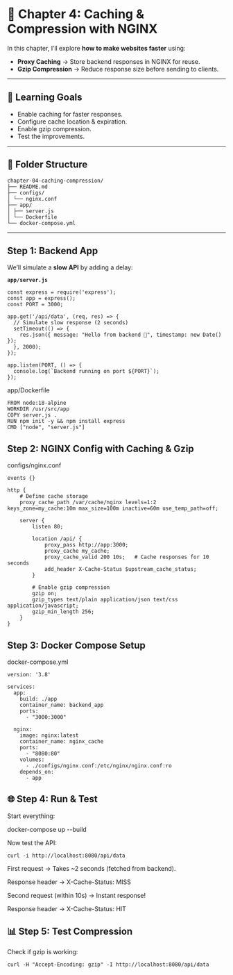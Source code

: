 # 📘 Chapter 4: Caching & Compression with NGINX

In this chapter, I’ll explore **how to make websites faster** using:
- **Proxy Caching** → Store backend responses in NGINX for reuse.
- **Gzip Compression** → Reduce response size before sending to clients.

---

## 🎯 Learning Goals
- Enable caching for faster responses.
- Configure cache location & expiration.
- Enable gzip compression.
- Test the improvements.

---

## 📂 Folder Structure

```
chapter-04-caching-compression/
├── README.md
├── configs/
│ └── nginx.conf
├── app/
│ ├── server.js
│ └── Dockerfile
└── docker-compose.yml
```

---

## Step 1: Backend App
We’ll simulate a **slow API** by adding a delay:

**`app/server.js`**

```
const express = require('express');
const app = express();
const PORT = 3000;

app.get('/api/data', (req, res) => {
  // Simulate slow response (2 seconds)
  setTimeout(() => {
    res.json({ message: "Hello from backend 🚀", timestamp: new Date() });
  }, 2000);
});

app.listen(PORT, () => {
  console.log(`Backend running on port ${PORT}`);
});

```

app/Dockerfile

```
FROM node:18-alpine
WORKDIR /usr/src/app
COPY server.js .
RUN npm init -y && npm install express
CMD ["node", "server.js"]
```

## Step 2: NGINX Config with Caching & Gzip

configs/nginx.conf

```
events {}

http {
    # Define cache storage
    proxy_cache_path /var/cache/nginx levels=1:2 keys_zone=my_cache:10m max_size=100m inactive=60m use_temp_path=off;

    server {
        listen 80;

        location /api/ {
            proxy_pass http://app:3000;
            proxy_cache my_cache;
            proxy_cache_valid 200 10s;   # Cache responses for 10 seconds
            add_header X-Cache-Status $upstream_cache_status;
        }

        # Enable gzip compression
        gzip on;
        gzip_types text/plain application/json text/css application/javascript;
        gzip_min_length 256;
    }
}
```

## Step 3: Docker Compose Setup

docker-compose.yml

```
version: '3.8'

services:
  app:
    build: ./app
    container_name: backend_app
    ports:
      - "3000:3000"

  nginx:
    image: nginx:latest
    container_name: nginx_cache
    ports:
      - "8080:80"
    volumes:
      - ./configs/nginx.conf:/etc/nginx/nginx.conf:ro
    depends_on:
      - app
```

## 🌐 Step 4: Run & Test

Start everything:

docker-compose up --build


Now test the API:

```
curl -i http://localhost:8080/api/data

```

First request → Takes ~2 seconds (fetched from backend).

Response header → X-Cache-Status: MISS

Second request (within 10s) → Instant response!

Response header → X-Cache-Status: HIT

## 📊 Step 5: Test Compression

Check if gzip is working:

```
curl -H "Accept-Encoding: gzip" -I http://localhost:8080/api/data
```